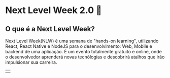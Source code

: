 # Next Level Week 2.0 🚀
## O que é a Next Level Week?
<table>
  <td>
    <tr>
        Next Level Week(NLW) é uma semana de "hands-on learning", utilizando React, React Native e NodeJS para o desenvolvimento: Web, Mobile e backend de uma               aplicação. É um evento totalmente gratuito e online, onde o desenvolvedor aprenderá novas tecnólogias e descobrirá atalhos que irão impulsionar sua                 carreira.
    </tr>
  </td>
</table>
